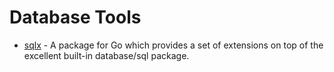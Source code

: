 # Database Tools

- [sqlx](https://github.com/jmoiron/sqlx) - A package for Go which provides a set of extensions on top of the excellent built-in database/sql package.
